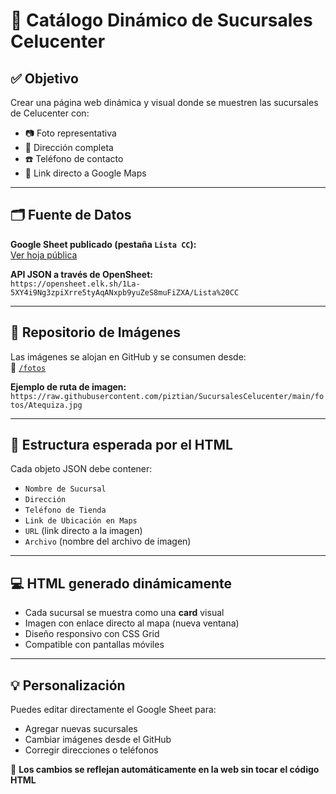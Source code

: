 # 📍 Catálogo Dinámico de Sucursales Celucenter

## ✅ Objetivo

Crear una página web dinámica y visual donde se muestren las sucursales de Celucenter con:

- 📷 Foto representativa  
- 🏢 Dirección completa  
- ☎️ Teléfono de contacto  
- 📍 Link directo a Google Maps  

---

## 🗂️ Fuente de Datos

**Google Sheet publicado (pestaña `Lista CC`):**  
[Ver hoja pública](https://docs.google.com/spreadsheets/d/e/2PACX-1vQfbWoU8K3d4aAPvn6tBUvdFcdms6zjSa7_8E9bfMBShsdDdZf117-X2lVpH8LABasKzCIFzPFyremr/pubhtml?gid=1856771547&single=true)

**API JSON a través de OpenSheet:**  
`https://opensheet.elk.sh/1La-5XY4i9Ng3zpiXrre5tyAqANxpb9yuZeS8muFiZXA/Lista%20CC`

---

## 📸 Repositorio de Imágenes

Las imágenes se alojan en GitHub y se consumen desde:  
📁 [`/fotos`](https://github.com/piztian/SucursalesCelucenter/tree/main/fotos)

**Ejemplo de ruta de imagen:**  
`https://raw.githubusercontent.com/piztian/SucursalesCelucenter/main/fotos/Atequiza.jpg`

---

## 🧠 Estructura esperada por el HTML

Cada objeto JSON debe contener:

- `Nombre de Sucursal`  
- `Dirección`  
- `Teléfono de Tienda`  
- `Link de Ubicación en Maps`  
- `URL` (link directo a la imagen)  
- `Archivo` (nombre del archivo de imagen)  

---

## 💻 HTML generado dinámicamente

- Cada sucursal se muestra como una **card** visual  
- Imagen con enlace directo al mapa (nueva ventana)  
- Diseño responsivo con CSS Grid  
- Compatible con pantallas móviles  

---

## 💡 Personalización

Puedes editar directamente el Google Sheet para:

- Agregar nuevas sucursales  
- Cambiar imágenes desde el GitHub  
- Corregir direcciones o teléfonos  

🔁 **Los cambios se reflejan automáticamente en la web sin tocar el código HTML**
